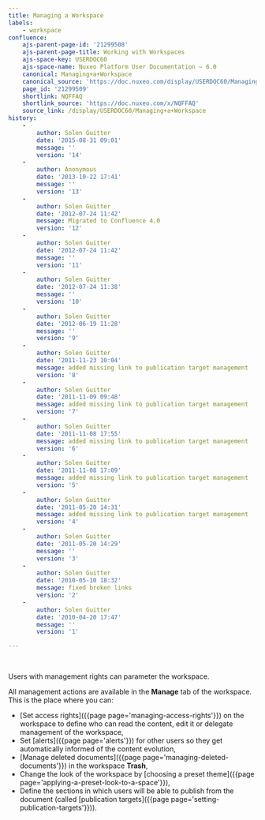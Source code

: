 ```yaml
---
title: Managing a Workspace
labels:
    - workspace
confluence:
    ajs-parent-page-id: '21299508'
    ajs-parent-page-title: Working with Workspaces
    ajs-space-key: USERDOC60
    ajs-space-name: Nuxeo Platform User Documentation — 6.0
    canonical: Managing+a+Workspace
    canonical_source: 'https://doc.nuxeo.com/display/USERDOC60/Managing+a+Workspace'
    page_id: '21299509'
    shortlink: NQFFAQ
    shortlink_source: 'https://doc.nuxeo.com/x/NQFFAQ'
    source_link: /display/USERDOC60/Managing+a+Workspace
history:
    - 
        author: Solen Guitter
        date: '2015-08-31 09:01'
        message: ''
        version: '14'
    - 
        author: Anonymous
        date: '2013-10-22 17:41'
        message: ''
        version: '13'
    - 
        author: Solen Guitter
        date: '2012-07-24 11:42'
        message: Migrated to Confluence 4.0
        version: '12'
    - 
        author: Solen Guitter
        date: '2012-07-24 11:42'
        message: ''
        version: '11'
    - 
        author: Solen Guitter
        date: '2012-07-24 11:38'
        message: ''
        version: '10'
    - 
        author: Solen Guitter
        date: '2012-06-19 11:28'
        message: ''
        version: '9'
    - 
        author: Solen Guitter
        date: '2011-11-23 10:04'
        message: added missing link to publication target management
        version: '8'
    - 
        author: Solen Guitter
        date: '2011-11-09 09:48'
        message: added missing link to publication target management
        version: '7'
    - 
        author: Solen Guitter
        date: '2011-11-08 17:55'
        message: added missing link to publication target management
        version: '6'
    - 
        author: Solen Guitter
        date: '2011-11-08 17:09'
        message: added missing link to publication target management
        version: '5'
    - 
        author: Solen Guitter
        date: '2011-05-20 14:31'
        message: added missing link to publication target management
        version: '4'
    - 
        author: Solen Guitter
        date: '2011-05-20 14:29'
        message: ''
        version: '3'
    - 
        author: Solen Guitter
        date: '2010-05-10 18:32'
        message: fixed broken links
        version: '2'
    - 
        author: Solen Guitter
        date: '2010-04-20 17:47'
        message: ''
        version: '1'

---
```

&nbsp;

Users with management rights can parameter the workspace.

All management actions are available in the **Manage** tab of the workspace. This is the place where you can:

*   [Set access rights]({{page page='managing-access-rights'}}) on the workspace to define who can read the content, edit it or delegate management of the workspace,
*   Set [alerts]({{page page='alerts'}}) for other users so they get automatically informed of the content evolution,
*   [Manage deleted documents]({{page page='managing-deleted-documents'}}) in the workspace **Trash**,
*   Change the look of the workspace by [choosing a preset theme]({{page page='applying-a-preset-look-to-a-space'}}),
*   Define the sections in which users will be able to publish from the document (called [publication targets]({{page page='setting-publication-targets'}})).